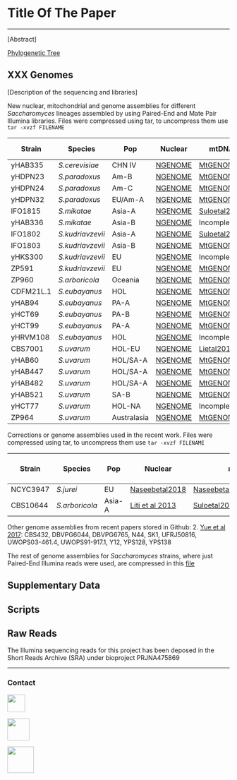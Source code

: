# Title Of The Paper
***

[Abstract]

[Phylogenetic Tree](http://XXX)

## XXX Genomes

[Description of the sequencing and libraries]

New nuclear, mitochondrial and genome assemblies for different *Saccharomyces* lineages assembled by using Paired-End and Mate Pair Illumina libraries. Files were compressed using tar, to uncompress them use `tar -xvzf FILENAME`

Strain |Species|Pop| Nuclear | mtDNA | 2 micron plasmid
-------|-------|---|------------------|-------|-----------------
yHAB335|*S.cerevisiae*|CHN IV|[NGENOME](https://github.com/PerisD/Sac2.0/blob/master/NGENOMES/yHAB335.ngenome.tar.gz "NGENOME")|[MtGENOME](https://github.com/PerisD/Sac2.0/blob/master/MtGENOMES/yHAB335.mtgenome.gz "MtGENOME")|NO
yHDPN23|*S.paradoxus*|Am-B|[NGENOME](https://github.com/PerisD/Sac2.0/blob/master/NGENOMES/yHDPN23.ngenome.tar.gz "NGENOME")|[MtGENOME](https://github.com/PerisD/Sac2.0/blob/master/MtGENOMES/yHDPN23.mtgenome.gz "MtGENOME")|NO
yHDPN24|*S.paradoxus*|Am-C|[NGENOME](https://github.com/PerisD/Sac2.0/blob/master/NGENOMES/yHDPN24.ngenome.tar.gz "NGENOME")|[MtGENOME](https://github.com/PerisD/Sac2.0/blob/master/MtGENOMES/yHDPN24.mtgenome.gz "MtGENOME")|NO
yHDPN32|*S.paradoxus*|EU/Am-A|[NGENOME](https://github.com/PerisD/Sac2.0/blob/master/NGENOMES/yHDPN32.ngenome.tar.gz "NGENOME")|[MtGENOME](https://github.com/PerisD/Sac2.0/blob/master/MtGENOMES/yHDPN32.mtgenome.gz "MtGENOME")|[2mGENOME](https://github.com/PerisD/Sac2.0/blob/master/2mGENOME/yHDPN32.2mplasmid.gz "2mGENOME")
IFO1815|*S.mikatae*|Asia-A|[NGENOME](https://github.com/PerisD/Sac2.0/blob/master/NGENOMES/IFO1815.ngenome.tar.gz "NGENOME")|[Suloetal2017](https://github.com/PerisD/Sac2.0/blob/master/MtGENOMES/IFO1815.mtgenome.gz "Suloetal2017")|NO
yHAB336|*S.mikatae*|Asia-B|[NGENOME](https://github.com/PerisD/Sac2.0/blob/master/NGENOMES/yHAB336.ngenome.tar.gz "NGENOME")|Incomplete|Nuclear
IFO1802|*S.kudriavzevii*|Asia-A|[NGENOME](https://github.com/PerisD/Sac2.0/blob/master/NGENOMES/IFO1802.ngenome.tar.gz "NGENOME")|[Suloetal2017](https://github.com/PerisD/Sac2.0/blob/master/MtGENOMES/IFO1802.mtgenome.gz "Suloetal2017")|Nuclear
IFO1803|*S.kudriavzevii*|Asia-B|[NGENOME](https://github.com/PerisD/Sac2.0/blob/master/NGENOMES/IFO1803.ngenome.tar.gz "NGENOME")|[MtGENOME](https://github.com/PerisD/Sac2.0/blob/master/MtGENOMES/IFO1803.mtgenome.gz "MtGENOME")|NO
yHKS300|*S.kudriavzevii*|EU|[NGENOME](https://github.com/PerisD/Sac2.0/blob/master/NGENOMES/yHKS300.ngenome.tar.gz "NGENOME")|Incomplete|Nuclear
ZP591|*S.kudriavzevii*|EU|[NGENOME](https://github.com/PerisD/Sac2.0/blob/master/NGENOMES/ZP591.ngenome.tar.gz "NGENOME")|[MtGENOME](https://github.com/PerisD/Sac2.0/blob/master/MtGENOMES/ZP591.mtgenome.gz "MtGENOME")|Nuclear
ZP960|*S.arboricola*|Oceania|[NGENOME](https://github.com/PerisD/Sac2.0/blob/master/NGENOMES/ZP960.ngenome.tar.gz "NGENOME")|[MtGENOME](https://github.com/PerisD/Sac2.0/blob/master/MtGENOMES/ZP960.mtgenome.gz "MtGENOME")|Nuclear
CDFM21L.1|*S.eubayanus*|HOL|[NGENOME](https://github.com/PerisD/Sac2.0/blob/master/NGENOMES/CDFM21L1.ngenome.tar.gz "NGENOME")|[MtGENOME](https://github.com/PerisD/Sac2.0/blob/master/MtGENOMES/CDFM21L1.mtgenome.gz "MtGENOME")|NO
yHAB94|*S.eubayanus*|PA-A|[NGENOME](https://github.com/PerisD/Sac2.0/blob/master/NGENOMES/yHAB94.ngenome.tar.gz "NGENOME")|[MtGENOME](https://github.com/PerisD/Sac2.0/blob/master/MtGENOMES/yHAB94.mtgenome.gz "MtGENOME")|NO
yHCT69|*S.eubayanus*|PA-B|[NGENOME](https://github.com/PerisD/Sac2.0/blob/master/NGENOMES/yHCT69.ngenome.tar.gz "NGENOME")|[MtGENOME](https://github.com/PerisD/Sac2.0/blob/master/MtGENOMES/yHCT69.mtgenome.gz "MtGENOME")|Incomplete
yHCT99|*S.eubayanus*|PA-A|[NGENOME](https://github.com/PerisD/Sac2.0/blob/master/NGENOMES/yHCT99.ngenome.tar.gz "NGENOME")|[MtGENOME](https://github.com/PerisD/Sac2.0/blob/master/MtGENOMES/yHCT99.mtgenome.gz "MtGENOME")|NO
yHRVM108|*S.eubayanus*|HOL|[NGENOME](https://github.com/PerisD/Sac2.0/blob/master/NGENOMES/yHRVM108.ngenome.tar.gz "NGENOME")|Incomplete|NO
CBS7001|*S.uvarum*|HOL-EU|[NGENOME](https://github.com/PerisD/Sac2.0/blob/master/NGENOMES/CBS7001.ngenome.tar.gz "NGENOME")|[Lietal2018](https://github.com/PerisD/Sac2.0/blob/master/MtGENOMES/CBS7001.mtgenome.gz "Lietal2018")|Nuclear
yHAB60|*S.uvarum*|HOL/SA-A|[NGENOME](https://github.com/PerisD/Sac2.0/blob/master/NGENOMES/yHAB60.ngenome.tar.gz "NGENOME")|[MtGENOME](https://github.com/PerisD/Sac2.0/blob/master/MtGENOMES/yHAB60.mtgenome.gz "MtGENOME")|NO
yHAB447|*S.uvarum*|HOL/SA-A|[NGENOME](https://github.com/PerisD/Sac2.0/blob/master/NGENOMES/yHAB447.ngenome.tar.gz "NGENOME")|[MtGENOME](https://github.com/PerisD/Sac2.0/blob/master/MtGENOMES/yHAB447.mtgenome.gz "MtGENOME")|Nuclear
yHAB482|*S.uvarum*|HOL/SA-A|[NGENOME](https://github.com/PerisD/Sac2.0/blob/master/NGENOMES/yHAB482.ngenome.tar.gz "NGENOME")|[MtGENOME](https://github.com/PerisD/Sac2.0/blob/master/MtGENOMES/yHAB482.mtgenome.gz "MtGENOME")|Nuclear
yHAB521|*S.uvarum*|SA-B|[NGENOME](https://github.com/PerisD/Sac2.0/blob/master/NGENOMES/yHAB521.ngenome.tar.gz "NGENOME")|[MtGENOME](https://github.com/PerisD/Sac2.0/blob/master/MtGENOMES/yHAB521.mtgenome.gz "MtGENOME")|Nuclear
yHCT77|*S.uvarum*|HOL-NA|[NGENOME](https://github.com/PerisD/Sac2.0/blob/master/NGENOMES/yHCT77.ngenome.tar.gz "NGENOME")|Incomplete|[2mGENOME](https://github.com/PerisD/Sac2.0/blob/master/2mGENOME/yHCT77.2mplasmid.gz "2mGENOME")
ZP964|*S.uvarum*|Australasia|[NGENOME](https://github.com/PerisD/Sac2.0/blob/master/NGENOMES/ZP964.ngenome.tar.gz "NGENOME")|[MtGENOME](https://github.com/PerisD/Sac2.0/blob/master/MtGENOMES/ZP964.mtgenome.gz "MtGENOME")|Nuclear


Corrections or genome assemblies used in the recent work. Files were compressed using tar, to uncompress them use `tar -xvzf FILENAME`

Strain |Species|Pop| Nuclear | mtDNA | 2 micron plasmid
-------|-------|---|------------------|-------|-----------------
NCYC3947|*S.jurei*|EU|[Naseebetal2018](ftp://ftp.ncbi.nlm.nih.gov/genomes/all/GCA/900/290/405/GCA_900290405.1_SacJureiUoM1 "Naseebetal2018")|[Naseebetal2018(Corrected)](https://github.com/PerisD/Sac2.0/blob/master/MtGENOMES/NCYC3947.mtgenome.gz "Naseebetal2018(Corrected)")|XXX
CBS10644|*S.arboricola*|Asia-A|[Liti et al 2013](https://yjx1217.github.io/Yeast_PacBio_2016/data/ "YPRP")|[Suloetal2017](https://github.com/PerisD/Sac2.0/blob/master/MtGENOMES/CBS10644.mtgenome.gz "Suloetal2017")|XXX


Other genome assemblies from recent papers stored in Github:
2. [Yue et al 2017](https://yjx1217.github.io/Yeast_PacBio_2016/data/ "YPRP"): CBS432, DBVPG6044, DBVPG6765, N44, SK1, UFRJ50816, UWOPS03-461.4, UWOPS91-917.1, Y12, YPS128, YPS138

The rest of genome assemblies for *Saccharomyces* strains, where just Paired-End Illumina reads were used, are compressed in this [file](https://github.com/PerisD/Sac2.0/blob/master/NGENOMES/other.assemblies.gz "OtherAssemblies")

## Supplementary Data

## Scripts

## Raw Reads

The Illumina sequencing reads for this project has been deposed in the Short Reads Archive (SRA) under bioproject PRJNA475869

***

### Contact

[<img src="http://1000logos.net/wp-content/uploads/2017/03/LinkedIn-Logo.png" width="40"/>](https://goo.gl/xglg8H)

[<img src="http://www.stickpng.com/assets/images/580b57fcd9996e24bc43c53e.png" width="50"/>](https://goo.gl/OS0O2F)

[<img src="https://www.uv.es/perisnav/images/Mitogression.png" width="60"/>](https://www.uv.es/perisnav/)

